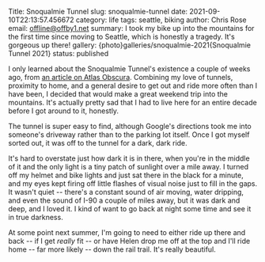 Title: Snoqualmie Tunnel
slug: snoqualmie-tunnel
date: 2021-09-10T22:13:57.456672
category: life
tags: seattle, biking
author: Chris Rose
email: offline@offby1.net
summary: I took my bike up into the mountains for the first time since moving to Seattle, which is honestly a tragedy. It's gorgeous up there!
gallery: {photo}galleries/snoqualmie-2021{Snoqualmie Tunnel 2021}
status: published

I only learned about the Snoqualmie Tunnel's existence a couple of weeks ago, from [an article on Atlas Obscura](https://www.atlasobscura.com/places/snoqualmie-tunnel). Combining my love of tunnels, proximity to home, and a general desire to get out and ride more often than I have been, I decided that would make a great weekend trip into the mountains. It's actually pretty sad that I had to live here for an entire decade before I got around to it, honestly.

The tunnel is super easy to find, although Google's directions took me into someone's driveway rather than to the parking lot itself. Once I got myself sorted out, it was off to the tunnel for a dark, dark ride.

It's hard to overstate just how dark it is in there, when you're in the middle of it and the only light is a tiny patch of sunlight over a mile away. I turned off my helmet and bike lights and just sat there in the black for a minute, and my eyes kept firing off little flashes of visual noise just to fill in the gaps. It wasn't quiet \-- there's a constant sound of air moving, water dripping, and even the sound of I-90 a couple of miles away, but it was dark and deep, and I loved it. I kind of want to go back at night some time and see it in true darkness.

At some point next summer, I'm going to need to either ride up there and back \-- if I get *really* fit \-- or have Helen drop me off at the top and I'll ride home \-- far more likely \-- down the rail trail. It's really beautiful.
